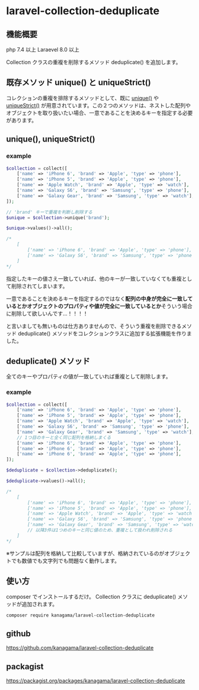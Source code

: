 # laravel-collection-deduplicate

## 機能概要

php 7.4 以上
Laraevel 8.0 以上

Collection クラスの重複を削除するメソッド deduplicate() を追加します。

## 既存メソッド unique() と uniqueStrict()

コレクションの重複を排除するメソッドとして、既に [unique()](https://readouble.com/laravel/10.x/ja/collections.html#method-unique) や [uniqueStrict()](https://readouble.com/laravel/10.x/ja/collections.html#method-uniquestrict) が用意されています。この２つのメソッドは、ネストした配列やオブジェクトを取り扱いたい場合、一意であることを決めるキーを指定する必要があります。

## unique(), uniqueStrict()

### example

```php
$collection = collect([
    ['name' => 'iPhone 6', 'brand' => 'Apple', 'type' => 'phone'],
    ['name' => 'iPhone 5', 'brand' => 'Apple', 'type' => 'phone'],
    ['name' => 'Apple Watch', 'brand' => 'Apple', 'type' => 'watch'],
    ['name' => 'Galaxy S6', 'brand' => 'Samsung', 'type' => 'phone'],
    ['name' => 'Galaxy Gear', 'brand' => 'Samsung', 'type' => 'watch'],
]);

// 'brand' キーで重複を判断し削除する
$unique = $collection->unique('brand');

$unique->values()->all();

/*
    [
        ['name' => 'iPhone 6', 'brand' => 'Apple', 'type' => 'phone'],
        ['name' => 'Galaxy S6', 'brand' => 'Samsung', 'type' => 'phone'],
    ]
*/
```

指定したキーの値さえ一致していれば、他のキーが一致していなくても重複として削除されてしまいます。

一意であることを決めるキーを指定するのではなく**配列の中身が完全に一致しているとかオブジェクトのプロパティや値が完全に一致しているとか**そういう場合に削除して欲しいんです…！！！！


と言いましても無いものは仕方ありませんので、そういう重複を削除できるメソッド deduplicate() メソッドをコレクションクラスに追加する拡張機能を作りました。


## deduplicate() メソッド

全てのキーやプロパティの値が一致していれば重複として削除します。

### example
```php
$collection = collect([
    ['name' => 'iPhone 6', 'brand' => 'Apple', 'type' => 'phone'],
    ['name' => 'iPhone 5', 'brand' => 'Apple', 'type' => 'phone'],
    ['name' => 'Apple Watch', 'brand' => 'Apple', 'type' => 'watch'],
    ['name' => 'Galaxy S6', 'brand' => 'Samsung', 'type' => 'phone'],
    ['name' => 'Galaxy Gear', 'brand' => 'Samsung', 'type' => 'watch'],
    // 1つ目のキーと全く同じ配列を格納しまくる
    ['name' => 'iPhone 6', 'brand' => 'Apple', 'type' => 'phone'],
    ['name' => 'iPhone 6', 'brand' => 'Apple', 'type' => 'phone'],
    ['name' => 'iPhone 6', 'brand' => 'Apple', 'type' => 'phone'],
]);

$deduplicate = $collection->deduplicate();

$deduplicate->values()->all();

/*
    [
        ['name' => 'iPhone 6', 'brand' => 'Apple', 'type' => 'phone'],
        ['name' => 'iPhone 5', 'brand' => 'Apple', 'type' => 'phone'],
        ['name' => 'Apple Watch', 'brand' => 'Apple', 'type' => 'watch'],
        ['name' => 'Galaxy S6', 'brand' => 'Samsung', 'type' => 'phone'],
        ['name' => 'Galaxy Gear', 'brand' => 'Samsung', 'type' => 'watch'],
        // 以降3件は1つめのキーと同じ値のため、重複として扱われ削除される
    ]
*/
```

※サンプルは配列を格納して比較していますが、格納されているのがオブジェクトでも数値でも文字列でも問題なく動作します。

## 使い方

composer でインストールするだけ。
Collection クラスに deduplicate() メソッドが追加されます。

```bash
composer require kanagama/laravel-collection-deduplicate
```



## github
https://github.com/kanagama/laravel-collection-deduplicate

## packagist

https://packagist.org/packages/kanagama/laravel-collection-deduplicate


